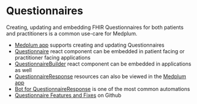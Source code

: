 # Questionnaires

Creating, updating and embedding FHIR Questionnaires for both patients and practitioners is a common use-care for Medplum.

- [Medplum app](https://app.medplum.com/Questionnaire) supports creating and updating Questionnaires
- [Questionnaire](https://storybook.medplum.com/?path=/docs/medplum-questionnaireform--basic) react component can be embedded in patient facing or practitioner facing applications
- [QuestionnaireBuilder](https://storybook.medplum.com/?path=/docs/medplum-questionnairebuilder--basic) react component can be embedded in applications as well
- [QuestionnaireResponse](https://app.medplum.com/QuestionnaireResponse) resources can also be viewed in the [Medplum app](../app/index.md)
- [Bot for QuestionnaireResponse](/docs/bots/bot-for-questionnaire-response/bot-for-questionnaire-response.md) is one of the most common automations
- [Questionnaire Features and Fixes](https://github.com/medplum/medplum/pulls?q=is%3Apr+label%3Aquestionnaires+) on Github
